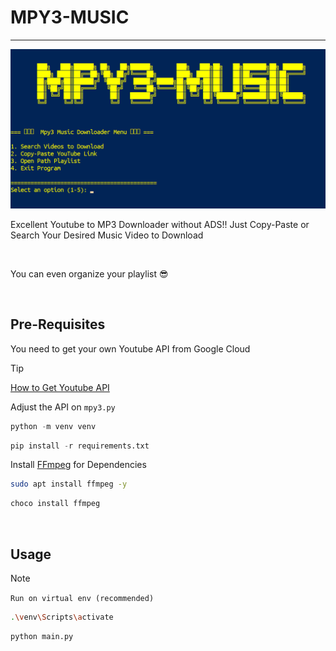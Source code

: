 
# MPY3-MUSIC
---
![](preview.png)

Excellent Youtube to MP3 Downloader without ADS!! 
Just Copy-Paste or Search Your Desired Music Video to Download

<br />

You can even organize your playlist 😎

<br />

## Pre-Requisites

You need to get your own Youtube API from Google Cloud

> [!tip]
> [How to Get Youtube API](https://www.youtube.com/watch?v=LLAZUTbc97I) 

Adjust the API on `mpy3.py`

```python
python -m venv venv
```

```python
pip install -r requirements.txt
```

Install [FFmpeg](https://www.ffmpeg.org/download.html) for Dependencies

```bash
sudo apt install ffmpeg -y
```

```powershell
choco install ffmpeg
``` 

<br />

## Usage

> [!note]
> `Run on virtual env (recommended)`

```bash
.\venv\Scripts\activate
```

```python
python main.py
```

